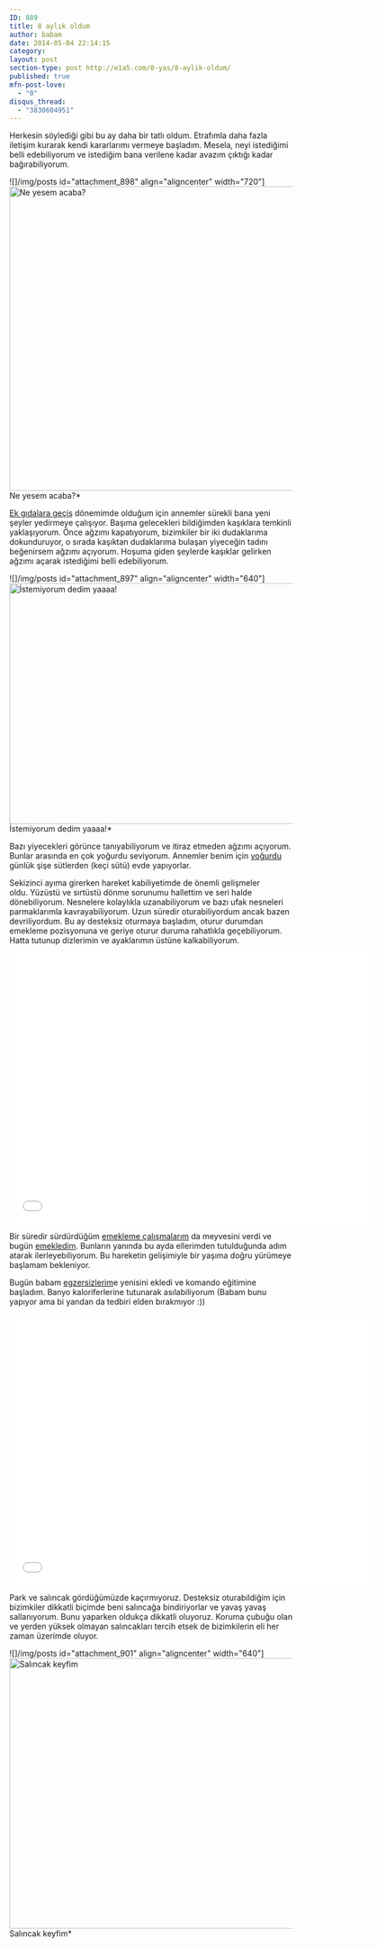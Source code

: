 ```yaml
---
ID: 889
title: 8 aylık oldum
author: babam
date: 2014-05-04 22:14:15
category:
layout: post
section-type: post http://e1a5.com/0-yas/8-aylik-oldum/
published: true
mfn-post-love:
  - "0"
disqus_thread:
  - "3830604951"
---
```

Herkesin söylediği gibi bu ay daha bir tatlı oldum. Etrafımla daha fazla iletişim kurarak kendi kararlarımı vermeye başladım. Mesela, neyi istediğimi belli edebiliyorum ve istediğim bana verilene kadar avazım çıktığı kadar bağırabiliyorum.

![]/img/posts id="attachment_898" align="aligncenter" width="720"]<a href="http://e1a5.com/wp-content/uploads/2014/05/ne_yesem.jpg"><img class="wp-image-898 size-large" src="http://e1a5.com/wp-content/uploads/2014/05/ne_yesem-1024x768.jpg" alt="Ne yesem acaba?" width="720" height="540" /></a> Ne yesem acaba?*

<a title="Herşeyin tadına bakıyorum – Ek gıdalara geçiş takvimi" href="http://e1a5.com/0-yas/herseyin-tadina-bakiyorum-ek-gidalara-gecis-takvimi/">Ek gıdalara geçiş</a> dönemimde olduğum için annemler sürekli bana yeni şeyler yedirmeye çalışıyor. Başıma gelecekleri bildiğimden kaşıklara temkinli yaklaşıyorum. Önce ağzımı kapatıyorum, bizimkiler bir iki dudaklarıma dokunduruyor, o sırada kaşıktan dudaklarıma bulaşan yiyeceğin tadını beğenirsem ağzımı açıyorum. Hoşuma giden şeylerde kaşıklar gelirken ağzımı açarak istediğimi belli edebiliyorum.

![]/img/posts id="attachment_897" align="aligncenter" width="640"]<a href="http://e1a5.com/wp-content/uploads/2014/05/istemiyorum.jpg"><img class="wp-image-897 size-full" src="http://e1a5.com/wp-content/uploads/2014/05/istemiyorum.jpg" alt="İstemiyorum dedim yaaaa!" width="640" height="427" /></a> İstemiyorum dedim yaaaa!*

Bazı yiyecekleri görünce tanıyabiliyorum ve itiraz etmeden ağzımı açıyorum. Bunlar arasında en çok yoğurdu seviyorum. Annemler benim için <a title="Keçi ve inek sütünden yoğurt mayalama" href="http://e1a5.com/0-yas/keci-ve-inek-sutunden-yogurt-mayalama-2/">yoğurdu</a> günlük şişe sütlerden (keçi sütü) evde yapıyorlar.

Sekizinci ayıma girerken hareket kabiliyetimde de önemli gelişmeler oldu. Yüzüstü ve sırtüstü dönme sorunumu hallettim ve seri halde dönebiliyorum. Nesnelere kolaylıkla uzanabiliyorum ve bazı ufak nesneleri parmaklarımla kavrayabiliyorum. Uzun süredir oturabiliyordum ancak bazen devriliyordum. Bu ay desteksiz oturmaya başladım, oturur durumdan emekleme pozisyonuna ve geriye oturur duruma rahatlıkla geçebiliyorum. Hatta tutunup dizlerimin ve ayaklarımın üstüne kalkabiliyorum.

<iframe src="//www.youtube.com/embed/HMynZISQB4o" width="640" height="480" frameborder="0" allowfullscreen="allowfullscreen"></iframe>

Bir süredir sürdürdüğüm <a title="Emekleme çalışmalarım" href="http://e1a5.com/0-yas/emekleme-calismalarim/">emekleme çalışmalarım</a> da meyvesini verdi ve bugün <a title="Yeni süper gücüm – Emekliyorum" href="http://e1a5.com/0-yas/yeni-super-gucum-emekliyorum/">emekledim</a>. Bunların yanında bu ayda ellerimden tutulduğunda adım atarak ilerleyebiliyorum. Bu hareketin gelişimiyle bir yaşıma doğru yürümeye başlamam bekleniyor.

Bugün babam <a title="Egzersiz programım" href="http://e1a5.com/0-yas/egzersiz-programim/">egzersizlerim</a>e yenisini ekledi ve komando eğitimine başladım. Banyo kaloriferlerine tutunarak asılabiliyorum (Babam bunu yapıyor ama bi yandan da tedbiri elden bırakmıyor :))

<iframe src="//www.youtube.com/embed/nI4lKVljipY" width="640" height="480" frameborder="0" allowfullscreen="allowfullscreen"></iframe>

Park ve salıncak gördüğümüzde kaçırmıyoruz. Desteksiz oturabildiğim için bizimkiler dikkatli biçimde beni salıncağa bindiriyorlar ve yavaş yavaş sallanıyorum. Bunu yaparken oldukça dikkatli oluyoruz. Koruma çubuğu olan ve yerden yüksek olmayan salıncakları tercih etsek de bizimkilerin eli her zaman üzerimde oluyor.

![]/img/posts id="attachment_901" align="aligncenter" width="640"]<a href="http://e1a5.com/wp-content/uploads/2014/05/salincak_keyfi.jpg"><img class="wp-image-901 size-full" src="http://e1a5.com/wp-content/uploads/2014/05/salincak_keyfi.jpg" alt="Salıncak keyfim" width="640" height="480" /></a> Salıncak keyfim*
